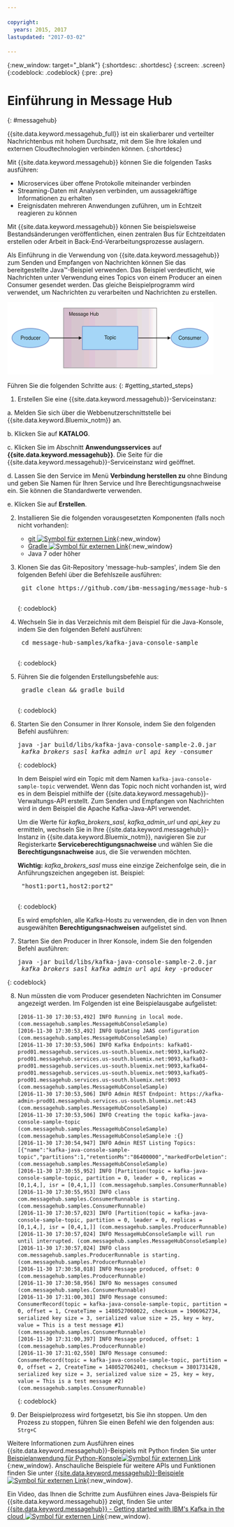 ```yaml
---

copyright:
  years: 2015, 2017
lastupdated: "2017-03-02"

---
```


{:new_window: target="_blank"}
{:shortdesc: .shortdesc}
{:screen: .screen}
{:codeblock: .codeblock}
{:pre: .pre}

# Einführung in Message Hub
{: #messagehub}


{{site.data.keyword.messagehub_full}} ist ein skalierbarer und verteilter Nachrichtenbus
mit hohem Durchsatz, mit dem Sie Ihre lokalen und externen Cloudtechnologien verbinden können.
{:shortdesc}

Mit {{site.data.keyword.messagehub}} können Sie die folgenden Tasks
ausführen:

* Microservices über offene Protokolle miteinander verbinden
* Streaming-Daten mit Analysen verbinden, um aussagekräftige Informationen zu erhalten
* Ereignisdaten mehreren Anwendungen zuführen, um in Echtzeit reagieren zu können

Mit {{site.data.keyword.messagehub}} können Sie beispielsweise
Bestandsänderungen veröffentlichen, einen zentralen Bus für Echtzeitdaten erstellen oder
Arbeit in Back-End-Verarbeitungsprozesse auslagern.

Als Einführung in die Verwendung von {{site.data.keyword.messagehub}} zum
Senden und Empfangen von Nachrichten können Sie das bereitgestellte Java™-Beispiel verwenden. Das
Beispiel verdeutlicht, wie Nachrichten unter Verwendung eines Topics von einem Producer an einen
Consumer gesendet werden. Das gleiche Beispielprogramm wird verwendet, um Nachrichten zu verarbeiten und
Nachrichten zu erstellen.

![Java-Beispiel - Übersichtsdiagramm](getting_started_sample.gif "Übersichtsdiagramm für den Nachrichtenfluss im Java-Beispiel.")


Führen Sie die folgenden Schritte aus:
{: #getting_started_steps}
 
1. Erstellen Sie eine {{site.data.keyword.messagehub}}-Serviceinstanz:

  a. Melden Sie sich über die Webbenutzerschnittstelle bei {{site.data.keyword.Bluemix_notm}} an. 
  
  b. Klicken Sie auf **KATALOG**.
  
  c. Klicken Sie im Abschnitt **Anwendungsservices** auf **{{site.data.keyword.messagehub}}**. Die Seite für die {{site.data.keyword.messagehub}}-Serviceinstanz wird geöffnet.
  
  d. Lassen Sie den Service im Menü **Verbindung herstellen zu** ohne Bindung und geben Sie Namen für Ihren Service und Ihre Berechtigungsnachweise ein. Sie können die Standardwerte verwenden.
  
  e. Klicken Sie auf **Erstellen**.

2. Installieren Sie die folgenden vorausgesetzten Komponenten (falls noch nicht vorhanden):

    * [git ![Symbol für externen Link](../../icons/launch-glyph.svg "Symbol für externen Link")](https://git-scm.com/){:new_window}
	* [Gradle ![Symbol für externen Link](../../icons/launch-glyph.svg "Symbol für externen Link")](https://gradle.org/){:new_window}
    * Java 7 oder höher
 
3. Klonen Sie das Git-Repository 'message-hub-samples', indem Sie den folgenden Befehl über die Befehlszeile ausführen:

    <pre class="pre">
    git clone https://github.com/ibm-messaging/message-hub-samples.git
    </pre>
	{: codeblock}

4. Wechseln Sie in das Verzeichnis mit dem Beispiel für die Java-Konsole, indem Sie den folgenden Befehl ausführen:

    <pre class="pre">
    cd message-hub-samples/kafka-java-console-sample
    </pre>
	{: codeblock}

5. Führen Sie die folgenden Erstellungsbefehle aus:

    <pre class="pre">
    gradle clean && gradle build
    </pre>
	{: codeblock}

6. Starten Sie den Consumer in Ihrer Konsole, indem Sie den folgenden Befehl ausführen:

    <pre class="pre">java -jar build/libs/kafka-java-console-sample-2.0.jar
	<var class="keyword varname">kafka_brokers_sasl</var> <var class="keyword varname">kafka_admin_url</var> <var class="keyword varname">api_key</var> -consumer</pre>
    {: codeblock}
    
    In dem Beispiel wird ein Topic mit dem Namen `kafka-java-console-sample-topic` verwendet. Wenn das Topic noch nicht
    vorhanden ist, wird es in dem Beispiel mithilfe der {{site.data.keyword.messagehub}}-Verwaltungs-API erstellt. Zum Senden und Empfangen
    von Nachrichten wird in dem Beispiel die Apache Kafka-Java-API verwendet.

    Um die Werte für *kafka_brokers_sasl*, *kafka_admin_url*
    und *api_key* zu ermitteln, wechseln Sie in Ihre {{site.data.keyword.messagehub}}-Instanz in {{site.data.keyword.Bluemix_notm}}, navigieren Sie zur Registerkarte **Serviceberechtigungsnachweise** und wählen Sie die **Berechtigungsnachweise** aus, die Sie verwenden möchten.
    
	**Wichtig:** *kafka_brokers_sasl* muss eine einzige Zeichenfolge sein, die in Anführungszeichen angegeben ist. Beispiel:

    <pre class="pre">
    "host1:port1,host2:port2"
    </pre>
	{: codeblock}

    Es wird empfohlen, alle Kafka-Hosts zu verwenden, die in den von Ihnen ausgewählten **Berechtigungsnachweisen** aufgelistet sind.

7. Starten Sie den Producer in Ihrer Konsole, indem Sie den folgenden Befehl ausführen:
   
    <pre class="pre">java -jar build/libs/kafka-java-console-sample-2.0.jar
	<var class="keyword varname">kafka_brokers_sasl</var> <var class="keyword varname">kafka_admin_url</var> <var class="keyword varname">api_key</var> -producer</pre>
 {: codeblock}
  
8. Nun müssten die vom Producer gesendeten Nachrichten im Consumer angezeigt werden. Im Folgenden ist eine
Beispielausgabe aufgelistet:

    ```
    [2016-11-30 17:30:53,492] INFO Running in local mode. (com.messagehub.samples.MessageHubConsoleSample)
    [2016-11-30 17:30:53,492] INFO Updating JAAS configuration (com.messagehub.samples.MessageHubConsoleSample)
    [2016-11-30 17:30:53,506] INFO Kafka Endpoints: kafka01-prod01.messagehub.services.us-south.bluemix.net:9093,kafka02-prod01.messagehub.services.us-south.bluemix.net:9093,kafka03-prod01.messagehub.services.us-south.bluemix.net:9093,kafka04-prod01.messagehub.services.us-south.bluemix.net:9093,kafka05-prod01.messagehub.services.us-south.bluemix.net:9093 (com.messagehub.samples.MessageHubConsoleSample)
    [2016-11-30 17:30:53,506] INFO Admin REST Endpoint: https://kafka-admin-prod01.messagehub.services.us-south.bluemix.net:443 (com.messagehub.samples.MessageHubConsoleSample)
    [2016-11-30 17:30:53,506] INFO Creating the topic kafka-java-console-sample-topic (com.messagehub.samples.MessageHubConsoleSample)
    (com.messagehub.samples.MessageHubConsoleSample)e :{}
    [2016-11-30 17:30:54,947] INFO Admin REST Listing Topics: [{"name":"kafka-java-console-sample-topic","partitions":1,"retentionMs":"86400000","markedForDeletion":false}] (com.messagehub.samples.MessageHubConsoleSample)
    [2016-11-30 17:30:55,952] INFO [Partition(topic = kafka-java-console-sample-topic, partition = 0, leader = 0, replicas = [0,1,4,], isr = [0,4,1,]] (com.messagehub.samples.ConsumerRunnable)
    [2016-11-30 17:30:55,953] INFO class com.messagehub.samples.ConsumerRunnable is starting. (com.messagehub.samples.ConsumerRunnable)
    [2016-11-30 17:30:57,023] INFO [Partition(topic = kafka-java-console-sample-topic, partition = 0, leader = 0, replicas = [0,1,4,], isr = [0,4,1,]] (com.messagehub.samples.ProducerRunnable)
    [2016-11-30 17:30:57,024] INFO MessageHubConsoleSample will run until interrupted. (com.messagehub.samples.MessageHubConsoleSample)
    [2016-11-30 17:30:57,024] INFO class com.messagehub.samples.ProducerRunnable is starting. (com.messagehub.samples.ProducerRunnable)
    [2016-11-30 17:30:58,018] INFO Message produced, offset: 0 (com.messagehub.samples.ProducerRunnable)
    [2016-11-30 17:30:58,956] INFO No messages consumed (com.messagehub.samples.ConsumerRunnable)
    [2016-11-30 17:31:00,301] INFO Message consumed: ConsumerRecord(topic = kafka-java-console-sample-topic, partition = 0, offset = 1, CreateTime = 1480527060022, checksum = 1906962734, serialized key size = 3, serialized value size = 25, key = key, value = This is a test message #1) (com.messagehub.samples.ConsumerRunnable)
    [2016-11-30 17:31:00,397] INFO Message produced, offset: 1 (com.messagehub.samples.ProducerRunnable)
    [2016-11-30 17:31:02,550] INFO Message consumed: ConsumerRecord(topic = kafka-java-console-sample-topic, partition = 0, offset = 2, CreateTime = 1480527062401, checksum = 3801731428, serialized key size = 3, serialized value size = 25, key = key, value = This is a test message #2) (com.messagehub.samples.ConsumerRunnable)
    ```
	{: codeblock}
	
9. Der Beispielprozess wird fortgesetzt, bis Sie ihn stoppen. Um den Prozess zu stoppen, führen Sie einen
Befehl wie den folgenden aus: <code>Strg+C</code>


Weitere Informationen zum Ausführen eines {{site.data.keyword.messagehub}}-Beispiels mit Python finden Sie unter [Beispielanwendung für Python-Konsole![Symbol für externen Link](../../icons/launch-glyph.svg "Symbol für externen Link")](https://developer.ibm.com/messaging/2017/02/09/new-message-hub-sample-python-console-application/){:new_window}. Anschauliche Beispiele für weitere APIs und Funktionen finden Sie unter
[{{site.data.keyword.messagehub}}-Beispiele ![Symbol für externen Link](../../icons/launch-glyph.svg "Symbol für externen Link")](https://github.com/ibm-messaging/message-hub-samples){:new_window}.

Ein Video, das Ihnen die Schritte zum Ausführen eines Java-Beispiels für {{site.data.keyword.messagehub}} zeigt, finden Sie
unter [{{site.data.keyword.messagehub}} - Getting started with IBM's Kafka in the cloud ![Symbol für externen Link](../../icons/launch-glyph.svg "Symbol für externen Link")](https://www.youtube.com/watch?v=tt-bLtFzC_4){:new_window}.

